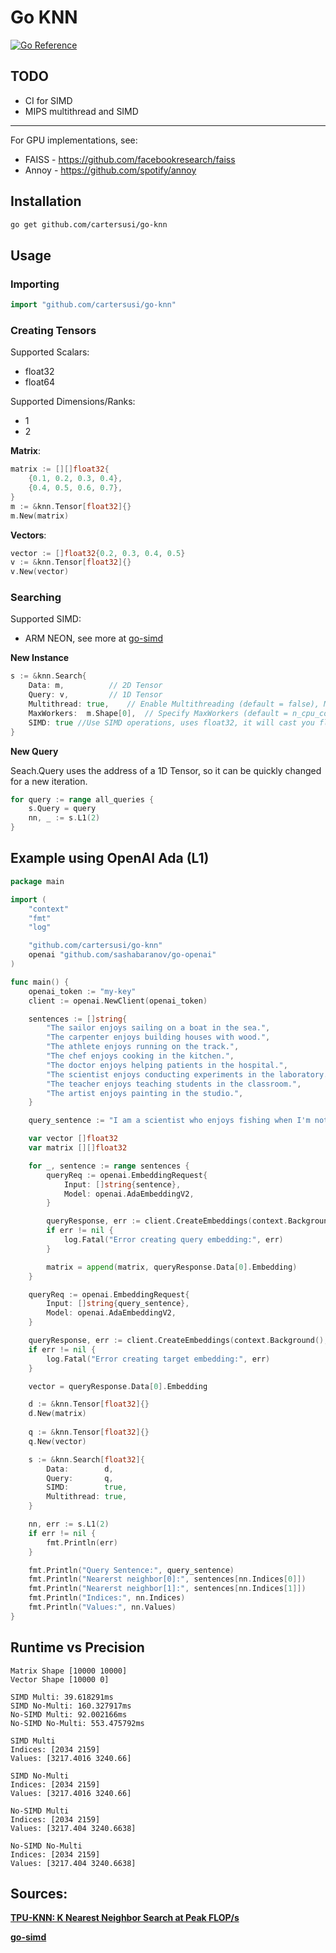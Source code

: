 # Go KNN
[![Go Reference](https://pkg.go.dev/badge/github.com/cartersusi/go-knn.svg)](https://pkg.go.dev/github.com/cartersusi/go-knn)

## TODO
- CI for SIMD
- MIPS multithread and SIMD

---

For GPU implementations, see:
* FAISS - https://github.com/facebookresearch/faiss
* Annoy - https://github.com/spotify/annoy

## Installation
```sh
go get github.com/cartersusi/go-knn
```

## Usage
### Importing
```go 
import "github.com/cartersusi/go-knn"
```

### Creating Tensors
Supported Scalars:
* float32
* float64

Supported Dimensions/Ranks:
* 1
* 2

**Matrix**:
```go
matrix := [][]float32{
	{0.1, 0.2, 0.3, 0.4},
	{0.4, 0.5, 0.6, 0.7},
}
m := &knn.Tensor[float32]{}
m.New(matrix)
```

**Vectors**:
```go
vector := []float32{0.2, 0.3, 0.4, 0.5}
v := &knn.Tensor[float32]{}
v.New(vector)
```

### Searching

Supported SIMD:
* ARM NEON, see more at [go-simd](https://github.com/alivanz/go-simd)

**New Instance**
```go
s := &knn.Search{
	Data: m,		  // 2D Tensor 
	Query: v,		  // 1D Tensor
	Multithread: true,	  // Enable Multithreading (default = false), MIPS not supported
	MaxWorkers:  m.Shape[0],  // Specify MaxWorkers (default = n_cpu_cores)
	SIMD: true //Use SIMD operations, uses float32, it will cast you floats to float32 if using float64
}
```

**New Query**

Seach.Query uses the address of a 1D Tensor, so it can be quickly changed for a new iteration.
```go
for query := range all_queries {
	s.Query = query
	nn, _ := s.L1(2)
}
```

## Example using OpenAI Ada (L1)
```go
package main

import (
	"context"
	"fmt"
	"log"

	"github.com/cartersusi/go-knn"
	openai "github.com/sashabaranov/go-openai"
)

func main() {
	openai_token := "my-key"
	client := openai.NewClient(openai_token)

	sentences := []string{
		"The sailor enjoys sailing on a boat in the sea.",
		"The carpenter enjoys building houses with wood.",
		"The athlete enjoys running on the track.",
		"The chef enjoys cooking in the kitchen.",
		"The doctor enjoys helping patients in the hospital.",
		"The scientist enjoys conducting experiments in the laboratory.",
		"The teacher enjoys teaching students in the classroom.",
		"The artist enjoys painting in the studio.",
	}

	query_sentence := "I am a scientist who enjoys fishing when I'm not in the lab."

	var vector []float32
	var matrix [][]float32

	for _, sentence := range sentences {
		queryReq := openai.EmbeddingRequest{
			Input: []string{sentence},
			Model: openai.AdaEmbeddingV2,
		}

		queryResponse, err := client.CreateEmbeddings(context.Background(), queryReq)
		if err != nil {
			log.Fatal("Error creating query embedding:", err)
		}

		matrix = append(matrix, queryResponse.Data[0].Embedding)
	}

	queryReq := openai.EmbeddingRequest{
		Input: []string{query_sentence},
		Model: openai.AdaEmbeddingV2,
	}

	queryResponse, err := client.CreateEmbeddings(context.Background(), queryReq)
	if err != nil {
		log.Fatal("Error creating target embedding:", err)
	}

	vector = queryResponse.Data[0].Embedding

	d := &knn.Tensor[float32]{}
	d.New(matrix)
	
	q := &knn.Tensor[float32]{}
	q.New(vector)

	s := &knn.Search[float32]{
		Data:        d,
		Query:       q,
		SIMD:        true,
		Multithread: true,
	}

	nn, err := s.L1(2)
	if err != nil {
		fmt.Println(err)
	}

	fmt.Println("Query Sentence:", query_sentence)
	fmt.Println("Nearerst neighbor[0]:", sentences[nn.Indices[0]])
	fmt.Println("Nearerst neighbor[1]:", sentences[nn.Indices[1]])
	fmt.Println("Indices:", nn.Indices)
	fmt.Println("Values:", nn.Values)
}
```

## Runtime vs Precision

```
Matrix Shape [10000 10000]
Vector Shape [10000 0]

SIMD Multi: 39.618291ms
SIMD No-Multi: 160.327917ms
No-SIMD Multi: 92.002166ms
No-SIMD No-Multi: 553.475792ms

SIMD Multi
Indices: [2034 2159]
Values: [3217.4016 3240.66]

SIMD No-Multi
Indices: [2034 2159]
Values: [3217.4016 3240.66]

No-SIMD Multi
Indices: [2034 2159]
Values: [3217.404 3240.6638]

No-SIMD No-Multi
Indices: [2034 2159]
Values: [3217.404 3240.6638]
```


## Sources:
**[TPU-KNN: K Nearest Neighbor Search at Peak FLOP/s](https://arxiv.org/abs/2206.14286)**

**[go-simd](https://github.com/alivanz/go-simd)**